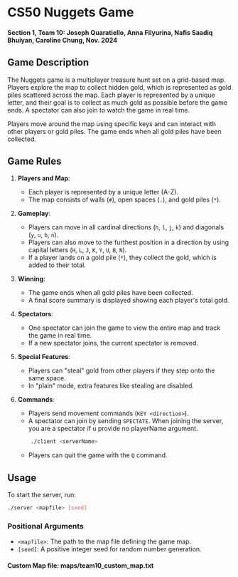 # CS50 Nuggets Game
#### Section 1, Team 10: Joseph Quaratiello, Anna Filyurina, Nafis Saadiq Bhuiyan, Caroline Chung, Nov. 2024
## Game Description
The Nuggets game is a multiplayer treasure hunt set on a grid-based map. Players explore the map to collect hidden gold, which is represented as gold piles scattered across the map. Each player is represented by a unique letter, and their goal is to collect as much gold as possible before the game ends. A spectator can also join to watch the game in real time.

Players move around the map using specific keys and can interact with other players or gold piles. The game ends when all gold piles have been collected.

## Game Rules
1. **Players and Map**:
   - Each player is represented by a unique letter (A-Z).
   - The map consists of walls (`#`), open spaces (`.`), and gold piles (`*`).

2. **Gameplay**:
   - Players can move in all cardinal directions (`h`, `l`, `j`, `k`) and diagonals (`y`, `u`, `b`, `n`).
   - Players can also move to the furthest position in a direction by using capital letters (`H`, `L`, `J`, `K`, `Y`, `U`, `B`, `N`).
   - If a player lands on a gold pile (`*`), they collect the gold, which is added to their total.

3. **Winning**:
   - The game ends when all gold piles have been collected.
   - A final score summary is displayed showing each player's total gold.

4. **Spectators**:
   - One spectator can join the game to view the entire map and track the game in real time.
   - If a new spectator joins, the current spectator is removed.

5. **Special Features**:
   - Players can "steal" gold from other players if they step onto the same space.
   - In "plain" mode, extra features like stealing are disabled.

6. **Commands**:
   - Players send movement commands (`KEY <direction>`).
   - A spectator can join by sending `SPECTATE`. When joining the server, you are a spectator if u provide no playerName argument.
   ```bash 
       ./client <serverName>
   ```
   - Players can quit the game with the `Q` command.

## Usage
To start the server, run:

```bash
./server <mapfile> [seed]
```

### Positional Arguments
- `<mapfile>`: The path to the map file defining the game map.
- `[seed]`: A positive integer seed for random number generation.

#### Custom Map file: maps/team10_custom_map.txt